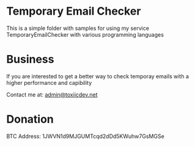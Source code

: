 # Temporary Email Checker

This is a simple folder with samples for using my service TemporaryEmailChecker with various programming languages

# Business

If you are interested to get a better way to check temporay emails with a higher performance and capibility

Contact me at: admin@toxiicdev.net

# Donation

BTC Address: 1JWVN1d9MJGUMTcqd2dDd5KWuhw7GsMGSe
